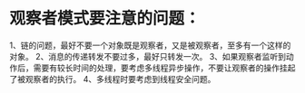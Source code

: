 观察者模式要注意的问题：
==========

1、链的问题，最好不要一个对象既是观察者，又是被观察者，至多有一个这样的对象。
2、消息的传递转发不要过多，最好只转发一次。
3、如果观察者监听到动作后，需要有较长时间的处理，要考虑多线程异步操作，不要让观察者的操作挂起了被观察者的执行。
4、多线程时要考虑到线程安全问题。